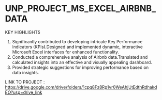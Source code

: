 # UNP_PROJECT_MS_EXCEL_AIRBNB_DATA

KEY HIGHLIGHTS
1. Significantly contributed to developing intricate Key Performance Indicators (KPIs).Designed and implemented dynamic, interactive Microsoft Excel interfaces for 
   enhanced functionality.
2. Conducted a comprehensive analysis of Airbnb data.Translated and calculated insights into an effective and visually appealing dashboard.
3. Provided strategic suggestions for improving performance based on data insights.

LINK TO PROJECT :
https://drive.google.com/drive/folders/1cpq8Fz8Rp1vr0WeAhjUtEdthRdhakdEO?usp=drive_link
